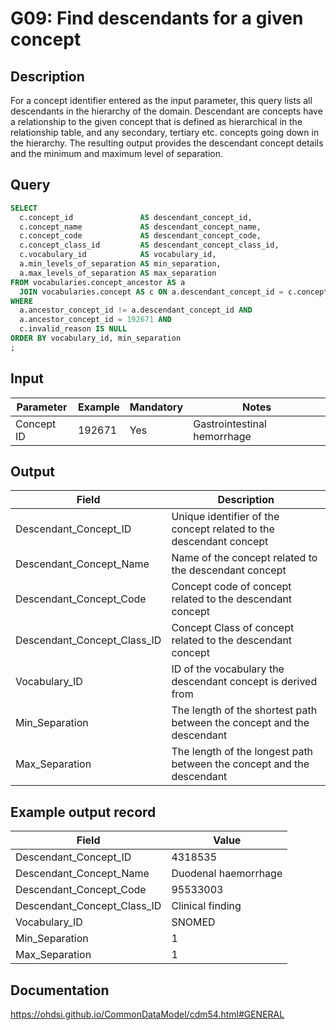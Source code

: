 <!---
Group:general
Name:G09 Find descendants for a given concept
Author: Alberto Labarga
CDM Version: 5.4
-->

# G09: Find descendants for a given concept

## Description
For a concept identifier entered as the input parameter, this query lists all descendants in the hierarchy of the domain. Descendant are concepts have a relationship to the given concept that is defined as hierarchical in the relationship table, and any secondary, tertiary etc. concepts going down in the hierarchy. The resulting output provides the descendant concept details and the minimum and maximum level of separation.

## Query
```sql
SELECT
  c.concept_id               AS descendant_concept_id,
  c.concept_name             AS descendant_concept_name,
  c.concept_code             AS descendant_concept_code,
  c.concept_class_id         AS descendant_concept_class_id,
  c.vocabulary_id            AS vocabulary_id,
  a.min_levels_of_separation AS min_separation,
  a.max_levels_of_separation AS max_separation
FROM vocabularies.concept_ancestor AS a
  JOIN vocabularies.concept AS c ON a.descendant_concept_id = c.concept_id
WHERE 
  a.ancestor_concept_id != a.descendant_concept_id AND 
  a.ancestor_concept_id = 192671 AND 
  c.invalid_reason IS NULL
ORDER BY vocabulary_id, min_separation
;
```

## Input

| Parameter |  Example |  Mandatory |  Notes |
| --- | --- | --- | --- |
|  Concept ID |  192671 |  Yes | Gastrointestinal hemorrhage |

## Output

| Field | Description |
| --- | --- |
| Descendant_Concept_ID | Unique identifier of the concept related to the descendant concept |
| Descendant_Concept_Name | Name of the concept related to the descendant concept |
| Descendant_Concept_Code | Concept code of concept related to the descendant concept |
| Descendant_Concept_Class_ID | Concept Class of concept related to the descendant concept |
| Vocabulary_ID | ID of the vocabulary the descendant concept is derived from |
| Min_Separation | The length of the shortest path between the concept and the descendant |
| Max_Separation | The length of the longest path between the concept and the descendant |

## Example output record

| Field | Value |
| --- | --- |
| Descendant_Concept_ID | 4318535 |
| Descendant_Concept_Name | Duodenal haemorrhage |
| Descendant_Concept_Code | 95533003 |
| Descendant_Concept_Class_ID | Clinical finding |
| Vocabulary_ID | SNOMED |
| Min_Separation | 1 |
| Max_Separation | 1 |

## Documentation
https://ohdsi.github.io/CommonDataModel/cdm54.html#GENERAL
